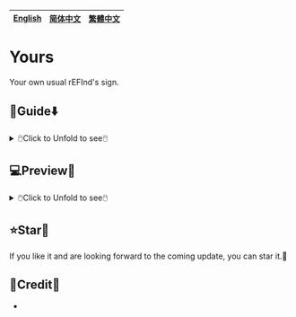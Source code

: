 [English](README.md)|[简体中文](自述文件.md)|[繁體中文](繁體中文.md)
--|--|--

# Yours
Your own usual rEFInd's sign.

## 🧭Guide⬇️

<details>
<summary>🖱️Click to Unfold to see🖱️</summary>


</details>

## 💻️Preview👀

<details>
<summary>🖱️Click to Unfold to see🖱️</summary>
![B.big](README/B.big.bmp)
![B.small](README/B.small.bmp)
![M.big](README/M.big.bmp)
![M.small](README/M.small.bmp)
![1080p.B.big](README/1080p.B.big.bmp)
![1080p.B.small](README/1080p.B.small.bmp)
![1080p.M.big](README/1080p.M.big.bmp)
![1080p.M.small](README/1080p.M.small.bmp)

</details>

## ⭐Star🌟
If you like it and are looking forward to the coming update, you can star it.💫

## 🎉Credit🎊
- 
